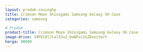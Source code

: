 ```yaml
---
layout: produk-casinghp
title: Crimson Moon Shinigami Samsung Galaxy S9 Case
categories: samsung

# Produk
product-title: Crimson Moon Shinigami Samsung Galaxy S9 Case
image-drive: 19FEC8lJlal33u2_bwOPvc3sZDzeiterY
harga: 90000
---
```

